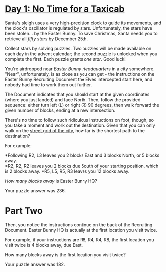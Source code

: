 # [Day 1: No Time for a Taxicab][1]

Santa's sleigh uses a very high-precision clock to guide its movements, and the
clock's oscillator is regulated by stars. Unfortunately, the stars have been
stolen... by the Easter Bunny. To save Christmas, Santa needs you to retrieve
all *fifty stars* by December 25th.

Collect stars by solving puzzles. Two puzzles will be made available on each
day in the advent calendar; the second puzzle is unlocked when you complete the
first. Each puzzle grants *one star*. Good luck!

You're airdropped near *Easter Bunny Headquarters* in a city somewhere. "Near",
unfortunately, is as close as you can get - the instructions on the Easter
Bunny Recruiting Document the Elves intercepted start here, and nobody had time
to work them out further.

The Document indicates that you should start at the given coordinates (where
you just landed) and face North. Then, follow the provided sequence: either
turn left (L) or right (R) 90 degrees, then walk forward the given number of
blocks, ending at a new intersection.

There's no time to follow such ridiculous instructions on foot, though, so you
take a moment and work out the destination. Given that you can only walk on the
[street grid of the city][2], how far is the shortest path to the destination?

For example:

*Following R2, L3 leaves you 2 blocks East and 3 blocks North, or 5 blocks
away.  
*R2, R2, R2 leaves you 2 blocks due South of your starting position,
which is 2 blocks away.
*R5, L5, R5, R3 leaves you 12 blocks away.

*How many blocks away* is Easter Bunny HQ?

Your puzzle answer was 236.

# Part Two

Then, you notice the instructions continue on the back of the Recruiting
Document. Easter Bunny HQ is actually at the first location you visit twice.

For example, if your instructions are R8, R4, R4, R8, the first location you
visit twice is 4 blocks away, due East.

How many blocks away is the first location you visit twice?

Your puzzle answer was 182.

[1]:http://adventofcode.com/2016/day/1
[2]:https://en.wikipedia.org/wiki/Taxicab_geometry
